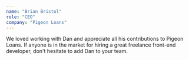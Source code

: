 ```yaml
---
name: "Brian Bristol"
role: "CEO"
company: "Pigeon Loans"
---
```


We loved working with Dan and appreciate all his contributions to Pigeon Loans. If anyone is in the market for hiring a great freelance front-end developer, don't hesitate to add Dan to your team.
